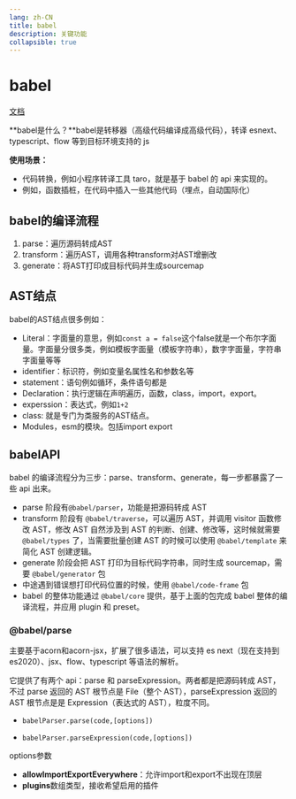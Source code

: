 ```yaml
---
lang: zh-CN
title: babel
description: 关键功能
collapsible: true
---
```

# babel

[文档](https://babel.dev/docs/)

**babel是什么？**babel是转移器（高级代码编译成高级代码），转译 esnext、typescript、flow 等到目标环境支持的 js

**使用场景：**

* 代码转换，例如小程序转译工具 taro，就是基于 babel 的 api 来实现的。
* 例如，函数插桩，在代码中插入一些其他代码（埋点，自动国际化）



## babel的编译流程

1. parse：遍历源码转成AST
2. transform：遍历AST，调用各种transform对AST增删改
3. generate：将AST打印成目标代码并生成sourcemap





## AST结点

babel的AST结点很多例如：

* Literal：字面量的意思，例如`const a = false`这个false就是一个布尔字面量。字面量分很多类，例如模板字面量（模板字符串），数字字面量，字符串字面量等等
* identifier：标识符，例如变量名属性名和参数名等
* statement：语句例如循环，条件语句都是
* Declaration：执行逻辑在声明遍历，函数，class，import，export。
* experssion：表达式，例如`1+2`
* class: 就是专门为类服务的AST结点。
* Modules，esm的模块。包括import export



## babelAPI

 babel 的编译流程分为三步：parse、transform、generate，每一步都暴露了一些 api 出来。

* parse 阶段有`@babel/parser`，功能是把源码转成 AST
* transform 阶段有 `@babel/traverse`，可以遍历 AST，并调用 visitor 函数修改 AST，修改 AST 自然涉及到 AST 的判断、创建、修改等，这时候就需要 `@babel/types` 了，当需要批量创建 AST 的时候可以使用 `@babel/template` 来简化 AST 创建逻辑。
* generate 阶段会把 AST 打印为目标代码字符串，同时生成 sourcemap，需要 `@babel/generator` 包
* 中途遇到错误想打印代码位置的时候，使用 `@babel/code-frame` 包
* babel 的整体功能通过 `@babel/core` 提供，基于上面的包完成 babel 整体的编译流程，并应用 plugin 和 preset。



### @babel/parse

主要基于acorn和acorn-jsx，扩展了很多语法，可以支持 es next（现在支持到 es2020）、jsx、flow、typescript 等语法的解析。

它提供了有两个 api：parse 和 parseExpression。两者都是把源码转成 AST，不过 parse 返回的 AST 根节点是 File（整个 AST），parseExpression 返回的 AST 根节点是是 Expression（表达式的 AST），粒度不同。

* `babelParser.parse(code,[options])`

* `babelParser.parseExpression(code,[options])`

options参数

* **allowImportExportEverywhere**：允许import和export不出现在顶层
* **plugins**数组类型，接收希望启用的插件















<CommentService/>